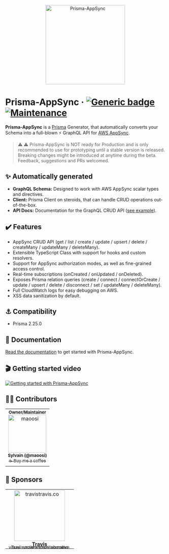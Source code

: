 <p align="center">
    <img width="250" height="250" src="https://prisma-appsync.vercel.app/prisma-appsync-logo.png" alt="Prisma-AppSync" />
</p>

# Prisma-AppSync &middot; [![Generic badge](https://img.shields.io/badge/Generator%20for-◭%20Prisma-9F7AEA.svg)](https://www.prisma.io) [![Maintenance](https://img.shields.io/badge/Maintained%3F-yes-green.svg)](https://github.com/maoosi/prisma-appsync/graphs/commit-activity)

**Prisma-AppSync** is a [Prisma](https://www.prisma.io) Generator, that automatically converts your Schema into a full-blown ⚡&#160;GraphQL&#160;API for [AWS AppSync](https://aws.amazon.com/appsync/).

> ⚠️ ⚠️ Prisma-AppSync is NOT ready for Production and is only recommended to use for prototyping until a stable version is released. Breaking changes might be introduced at anytime during the beta. Feedback, suggestions and PRs welcomed.

## ✨ Automatically generated

- **GraphQL Schema:** Designed to work with AWS AppSync scalar types and directives.
- **Client:** Prisma Client on steroids, that can handle CRUD operations out-of-the-box.
- **API Docs:** Documentation for the GraphQL CRUD API ([see example](https://prisma-appsync.vercel.app/demo/post.html)).

## ✔️ Features

- AppSync CRUD API (get / list / create / update / upsert / delete / createMany / updateMany / deleteMany).
- Extensible TypeScript Class with support for hooks and custom resolvers.
- Support for AppSync authorization modes, as well as fine-grained access control.
- Real-time subscriptions (onCreated / onUpdated / onDeleted).
- Exposes Prisma relation queries (create / connect / connectOrCreate / update / upsert / delete / disconnect / set / updateMany / deleteMany).
- Full CloudWatch logs for easy debugging on AWS.
- XSS data sanitization by default.

## ⚓ Compatibility

- Prisma 2.25.0

## 📓 Documentation

[Read the documentation](https://prisma-appsync.vercel.app) to get started with Prisma-AppSync.

## 🎬 Getting started video

[![Getting started with Prisma-AppSync](https://prisma-appsync.vercel.app/prisma-appsync-video.png)](http://www.youtube.com/watch?v=v9wIJ02lLG0 "Getting started with Prisma-AppSync")

## 🧙‍♂️ Contributors

<table>
    <tr>
        <td align="center">
            <div>
                <sub><b>Owner/Maintainer</b></sub>
            </div>
            <div>
                <a href="https://github.com/maoosi" target="_blank">
                    <img src="https://avatars2.githubusercontent.com/u/4679377?v=3?s=120" width="120px;" alt="maoosi"/>
                    <br /><sub><b>Sylvain (@maoosi)</b></sub>
                </a>
            </div>
            <div>
                <a href="https://www.buymeacoffee.com/maoosi" target="_blank"><sub>☕ Buy me a coffee</sub></a>
            </div>
        </td>
    </tr>
</table>

## 🤟 Sponsors

<table>
      <tr>
        <td align="center" style="width:200px;">
            <a href="https://travistravis.co" target="_blank">
                <img src="https://prisma-appsync.vercel.app/travistravis.co.png" width="160px;" alt="travistravis.co"/>
                <br /><b>Travis</b>
                <br /><sub style="line-height: 0;vertical-align: baseline;">Travis makes travel planning visual, social and collaborative.</sub>
            </a>
        </td>
    </tr>
</table>
